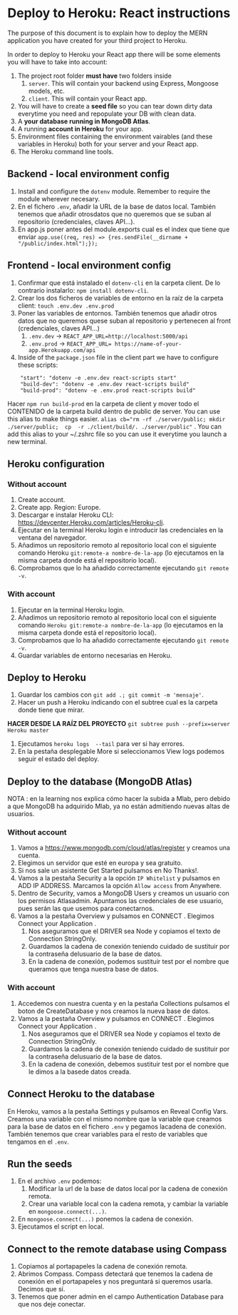 # Deploy to Heroku: React instructions

The purpose of this document is to explain how to deploy the MERN application you have created for your third project to Heroku.

In order to deploy to Heroku your React app there will be some elements you will have to take into account:

1. The project root folder **must have** two folders inside
   1. `server`. This will contain your backend using Express, Mongoose models, etc.
   2. `client`. This will contain your React app.
2. You will have to create a **seed file** so you can tear down dirty data everytime you need and repopulate your DB with clean data.
3. A **your database running in MongoDB Atlas**.
4. A running **account in Heroku** for your app.
5. Environment files containing the environment vairables (and these variables in Heroku) both for your server and your React app.
6. The Heroku command line tools.
   
## Backend - local environment config
1. Install and configure the `dotenv` module. Remember to require the module wherever necesary.
2. En el fichero `.env`, añadir la URL de la base de datos local. También tenemos que añadir otrosdatos que no queremos que se suban al repositorio (credenciales, claves API...).
3. En app.js poner antes del module.exports cual es el index que tiene que enviar  `app.use((req, res) => {res.sendFile(__dirname + "/public/index.html");});`

## Frontend - local environment config
1. Confirmar que está instalado el `dotenv-cli` en la carpeta client. De lo contrario instalarlo: `npm install dotenv-cli`.
2. Crear los dos ficheros de variables de entorno en la raíz de la carpeta client: `touch .env.dev .env.prod`
3. Poner las variables de entornos.  También tenemos que añadir otros datos que no queremos quese suban al repositorio y pertenecen al front (credenciales, claves API...)
    1. `.env.dev` -> `REACT_APP_URL=http://localhost:5000/api`
    2. `.env.prod` -> `REACT_APP_URL= https://name-of-your-app.Herokuapp.com/api`
4. Inside of the `package.json` file in the client part we have to configure these scripts:
```
    "start": "dotenv -e .env.dev react-scripts start"
    "build-dev": "dotenv -e .env.dev react-scripts build"
    "build-prod": "dotenv -e .env.prod react-scripts build"
```

Hacer `npm run build-prod` en la carpeta de client y mover todo el CONTENIDO de la carpeta build dentro de public de server. You can use this alias to make things easier. `alias cb="rm -rf ./server/public; mkdir ./server/public;  cp  -r ./client/build/. ./server/public"` . You can add this alias to your ~/.zshrc file so you can use it everytime you launch a new terminal.

## Heroku configuration

### Without account
1. Create account.
2. Create app. Region: Europe.
3. Descargar e instalar Heroku CLI: https://devcenter.Heroku.com/articles/Heroku-cli.
4. Ejecutar en la terminal Heroku login e introducir las credenciales en la ventana del navegador.
5. Añadimos un repositorio remoto al repositorio local con el siguiente comando Heroku `git:remote-a nombre-de-la-app` (lo ejecutamos en la misma carpeta donde está el repositorio local).
6. Comprobamos que lo ha añadido correctamente ejecutando `git remote -v`.

### With account
1. Ejecutar en la terminal Heroku login.
2. Añadimos un repositorio remoto al repositorio local con el siguiente comando `Heroku git:remote-a nombre-de-la-app` (lo ejecutamos en la misma carpeta donde está el repositorio local).
3. Comprobamos que lo ha añadido correctamente ejecutando `git remote -v`.
4. Guardar variables de entorno necesarias en Heroku.

## Deploy to Heroku
1. Guardar los cambios con `git add .; git commit -m 'mensaje'`.
2. Hacer un push a Heroku indicando con el subtree cual es la carpeta donde tiene que mirar. 

**HACER DESDE LA RAÍZ DEL PROYECTO**
`git subtree push --prefix=server Heroku master`

1. Ejecutamos `heroku logs  --tail` para ver si hay errores.
2. En la pestaña desplegable More si seleccionamos View logs podemos seguir el estado del deploy.

## Deploy to the database (MongoDB Atlas)
NOTA : en la learning nos explica cómo hacer la subida a Mlab, pero debido a que MongoDB ha adquirido Mlab, ya no están admitiendo nuevas altas de usuarios.

### Without account
1. Vamos a https://www.mongodb.com/cloud/atlas/register  y creamos una cuenta.
2. Elegimos un servidor que esté en europa y sea gratuito.
3. Si nos sale un asistente  Get Started  pulsamos en  No Thanks!.
4. Vamos a la pestaña Security a la opción  `IP Whitelist`  y pulsamos en  ADD IP ADDRESS. Marcamos la opción `Allow access` from Anywhere.
5. Dentro de  Security, vamos a  MongoDB Users  y creamos un usuario con los permisos  Atlasadmin. Apuntamos las credenciales de ese usuario, pues serán las que usemos para conectarnos.
6. Vamos a la pestaña  Overview  y pulsamos en  CONNECT . Elegimos Connect your Application .
   1. Nos aseguramos que el DRIVER sea Node y copiamos el texto de Connection StringOnly.
   2. Guardamos la cadena de conexión teniendo cuidado de sustituir por la contraseña delusuario de la base de datos.
   3. En la cadena de conexión, podemos sustituir test por el nombre que queramos que tenga nuestra base de datos.

### With account
1. Accedemos con nuestra cuenta y en la pestaña  Collections  pulsamos el boton de  CreateDatabase  y nos creamos la nueva base de datos.
2. Vamos a la pestaña  Overview  y pulsamos en  CONNECT . Elegimos  Connect your Application .
   1. Nos aseguramos que el  DRIVER  sea Node y copiamos el texto de  Connection StringOnly.
   2. Guardamos la cadena de conexión teniendo cuidado de sustituir por la contraseña delusuario de la base de datos.
   3. En la cadena de conexión, debemos sustituir test por el nombre que le dimos a la basede datos creada.

## Connect Heroku to the database
En Heroku, vamos a la pestaña Settings y pulsamos en  Reveal Config Vars. Creamos una variable con el mismo nombre que la variable que creamos para la base de datos en el fichero `.env` y pegamos lacadena de conexión. También tenemos que crear variables para el resto de variables que tengamos en el `.env`.

## Run the seeds
1. En el archivo `.env` podemos:
   1. Modificar la url de la base de datos local por la cadena de conexión remota.
   2. Crear una variable local con la cadena remota, y cambiar la variable en `mongoose.connect(...)`.
2. En  `mongoose.connect(...)` ponemos la cadena de conexión.
3. Ejecutamos el script en local.

## Connect to the remote database using Compass
1. Copiamos al portapapeles la cadena de conexión remota.
2. Abrimos Compass. Compass detectará que tenemos la cadena de conexión en el portapapeles y nos preguntará si queremos usarla. Decimos que sí.
3. Tenemos que poner admin en el campo Authentication Database para que nos deje conectar.